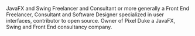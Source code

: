 JavaFX and Swing Freelancer and Consultant or more generally a Front End Freelancer, 
Consultant and Software Designer specialized in user interfaces, contributor to open source. 
Owner of Pixel Duke a JavaFX, Swing and Front End consultancy company.
